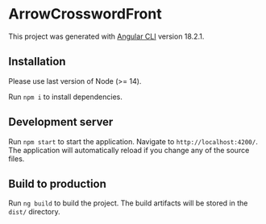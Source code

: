 # ArrowCrosswordFront

This project was generated with [Angular CLI](https://github.com/angular/angular-cli) version 18.2.1.

## Installation

Please use last version of Node (>= 14).

Run `npm i` to install dependencies.

## Development server

Run `npm start` to start the application. Navigate to `http://localhost:4200/`. The application will automatically reload if you change any of the source files.

## Build to production

Run `ng build` to build the project. The build artifacts will be stored in the `dist/` directory.

